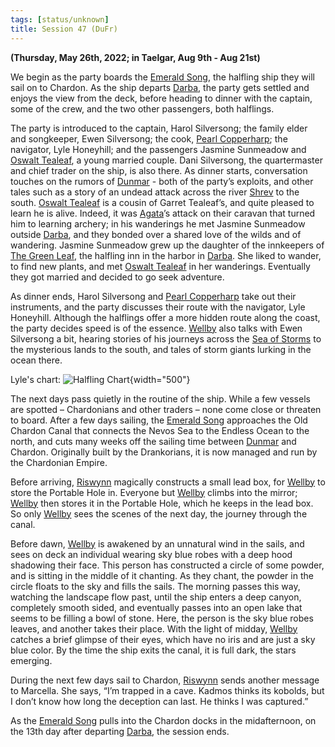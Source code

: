 ```yaml
---
tags: [status/unknown]
title: Session 47 (DuFr)
---
```



**(Thursday, May 26th, 2022; in Taelgar, Aug 9th - Aug 21st)**

We begin as the party boards the [Emerald Song](<../../../things/ships/emerald-song.md>), the halfling ship they will sail on to Chardon. As the ship departs [Darba](<../../../gazetteer/greater-dunmar/realms/dunmar/coastal-dunmar/darba/darba.md>), the party gets settled and enjoys the view from the deck, before heading to dinner with the captain, some of the crew, and the two other passengers, both halflings.

The party is introduced to the captain, Harol Silversong; the family elder and songkeeper, Ewen Silversong; the cook, [Pearl Copperharp](<../../../people/halflings/pearl-copperharp.md>); the navigator, Lyle Honeyhill; and the passengers Jasmine Sunmeadow and [Oswalt Tealeaf](<../../../people/halflings/oswalt-tealeaf.md>), a young married couple. Dani Silversong, the quartermaster and chief trader on the ship, is also there. As dinner starts, conversation touches on the rumors of [Dunmar](<../../../gazetteer/greater-dunmar/realms/dunmar/dunmar.md>) - both of the party’s exploits, and other tales such as a story of an undead attack across the river [Shrev](<../../../gazetteer/greater-dunmar/rivers/shrev.md>) to the south. [Oswalt Tealeaf](<../../../people/halflings/oswalt-tealeaf.md>) is a cousin of Garret Tealeaf’s, and quite pleased to learn he is alive. Indeed, it was [Agata](<../../../people/fey/agata.md>)’s attack on their caravan that turned him to learning archery; in his wanderings he met Jasmine Sunmeadow outside [Darba](<../../../gazetteer/greater-dunmar/realms/dunmar/coastal-dunmar/darba/darba.md>), and they bonded over a shared love of the wilds and of wandering. Jasmine Sunmeadow grew up the daughter of the innkeepers of [The Green Leaf](<../../../gazetteer/greater-dunmar/realms/dunmar/coastal-dunmar/darba/the-green-leaf.md>), the halfling inn in the harbor in [Darba](<../../../gazetteer/greater-dunmar/realms/dunmar/coastal-dunmar/darba/darba.md>). She liked to wander, to find new plants, and met [Oswalt Tealeaf](<../../../people/halflings/oswalt-tealeaf.md>) in her wanderings. Eventually they got married and decided to go seek adventure.

As dinner ends, Harol Silversong and [Pearl Copperharp](<../../../people/halflings/pearl-copperharp.md>) take out their instruments, and the party discusses their route with the navigator, Lyle Honeyhill. Although the halflings offer a more hidden route along the coast, the party decides speed is of the essence. [Wellby](<../../../people/pcs/dunmar-fellowship/wellby.md>) also talks with Ewen Silversong a bit, hearing stories of his journeys across the [Sea of Storms](<../../../gazetteer/greater-dunmar/sea-of-storms.md>) to the mysterious lands to the south, and tales of storm giants lurking in the ocean there. 

Lyle's chart:
![Halfling Chart](../../../assets/halfling-chart.png){width="500"}

The next days pass quietly in the routine of the ship. While a few vessels are spotted – Chardonians and other traders – none come close or threaten to board. After a few days sailing, the [Emerald Song](<../../../things/ships/emerald-song.md>) approaches the Old Chardon Canal that connects the Nevos Sea to the Endless Ocean to the north, and cuts many weeks off the sailing time between [Dunmar](<../../../gazetteer/greater-dunmar/realms/dunmar/dunmar.md>) and Chardon. Originally built by the Drankorians, it is now managed and run by the Chardonian Empire. 

Before arriving, [Riswynn](<../../../people/pcs/dunmar-fellowship/riswynn.md>) magically constructs a small lead box, for [Wellby](<../../../people/pcs/dunmar-fellowship/wellby.md>) to store the Portable Hole in. Everyone but [Wellby](<../../../people/pcs/dunmar-fellowship/wellby.md>) climbs into the mirror; [Wellby](<../../../people/pcs/dunmar-fellowship/wellby.md>) then stores it in the Portable Hole, which he keeps in the lead box. So only [Wellby](<../../../people/pcs/dunmar-fellowship/wellby.md>) sees the scenes of the next day, the journey through the canal.

Before dawn, [Wellby](<../../../people/pcs/dunmar-fellowship/wellby.md>) is awakened by an unnatural wind in the sails, and sees on deck an individual wearing sky blue robes with a deep hood shadowing their face. This person has constructed a circle of some powder, and is sitting in the middle of it chanting. As they chant, the powder in the circle floats to the sky and fills the sails. The morning passes this way, watching the landscape flow past, until the ship enters a deep canyon, completely smooth sided, and eventually passes into an open lake that seems to be filling a bowl of stone. Here, the person is the sky blue robes leaves, and another takes their place. With the light of midday, [Wellby](<../../../people/pcs/dunmar-fellowship/wellby.md>) catches a brief glimpse of their eyes, which have no iris and are just a sky blue color. By the time the ship exits the canal, it is full dark, the stars emerging. 

During the next few days sail to Chardon, [Riswynn](<../../../people/pcs/dunmar-fellowship/riswynn.md>) sends another message to Marcella. She says, “I’m trapped in a cave. Kadmos thinks its kobolds, but I don’t know how long the deception can last. He thinks I was captured.” 

As the [Emerald Song](<../../../things/ships/emerald-song.md>) pulls into the Chardon docks in the midafternoon, on the 13th day after departing [Darba](<../../../gazetteer/greater-dunmar/realms/dunmar/coastal-dunmar/darba/darba.md>), the session ends. 
